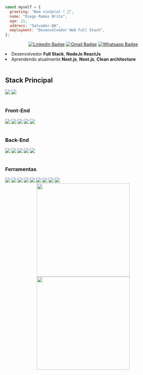 ```javascript
const myself = {
  greeting: "Bem vindo(a) ! 👋",
  name: "Diego Ramos Brito",
  age: 21,
  address: "Salvador-BA",
  employment: "Desenvolvedor Web Full Stack",
};
```

<div align="center">

[![Linkedin Badge](https://img.shields.io/badge/LinkedIn-0077B5?style=for-the-badge&logo=linkedin&logoColor=white)](https://www.linkedin.com/in/diego-rbrito/)
[![Gmail Badge](https://img.shields.io/badge/Gmail-D14836?style=for-the-badge&logo=gmail&logoColor=white)](mailto:diegorbrito9@gmail.com)
[![Whatsapp Badge](https://img.shields.io/badge/WhatsApp-25D366?style=for-the-badge&logo=whatsapp&logoColor=white)](https://api.whatsapp.com/send?phone=5571993804648)

</div>

<li> Desenvolvedor <strong>Full Stack</strong>, <strong>NodeJs</strong> <strong>ReactJs</strong></li>
<li> Aprendendo atualmente <strong> Next.js</strong>, <strong>Nest.js</strong>, <strong>Clean architecture</strong></li>
</br>

<strong><h2>Stack Principal</h2></strong>

<div>
  <img style="display: inline-block;" src="https://img.shields.io/badge/javascript-%23323330.svg?style=for-the-badge&logo=javascript&logoColor=%23F7DF1E">
  <img style="display: inline-block;" src="https://img.shields.io/badge/typescript-%23007ACC.svg?style=for-the-badge&logo=typescript&logoColor=white">
  
  
</div>

#

<strong><h3>Front-End</h3></strong>

<div>
  <img style="display: inline-block;" src="https://img.shields.io/badge/React-20232A?style=for-the-badge&logo=react&logoColor=61DAFB">
  <img style="display: inline-block;" src="https://img.shields.io/badge/Next-black?style=for-the-badge&logo=next.js&logoColor=white">
  <img style="display: inline-block;" src="https://img.shields.io/badge/vite-%23646CFF.svg?style=for-the-badge&logo=vite&logoColor=white">
  <img style="display: inline-block;" src="https://img.shields.io/badge/styled--components-DB7093?style=for-the-badge&logo=styled-components&logoColor=white">
  <img style="display: inline-block;" src="https://img.shields.io/badge/SASS-hotpink.svg?style=for-the-badge&logo=SASS&logoColor=white">
</div>

#

<strong><h3>Back-End</h3></strong>

<div>
  <img style="display: inline-block;" src="https://img.shields.io/badge/Node.js-339933?style=for-the-badge&logo=nodedotjs&logoColor=white">
  <img style="display: inline-block;" src="https://img.shields.io/badge/nestjs-E0234E?style=for-the-badge&logo=nestjs&logoColor=white">
  <img style="display: inline-block;" src="https://img.shields.io/badge/Prisma-3982CE?style=for-the-badge&logo=Prisma&logoColor=white">
  <img style="display: inline-block;" src="https://img.shields.io/badge/express.js-%23404d59.svg?style=for-the-badge&logo=express&logoColor=%2361DAFB">
  <img style="display: inline-block;" src="https://img.shields.io/badge/JWT-black?style=for-the-badge&logo=JSON%20web%20tokens">
</div>

#

<strong><h3>Ferramentas</h3></strong>

<div>
  <img style="display: inline-block;" src="https://img.shields.io/badge/MySql-%2300f.svg?style=for-the-badge&logo=mysql&logoColor=white">
  <img style="display: inline-block;" src="https://img.shields.io/badge/MongoDB-%234ea94b.svg?style=for-the-badge&logo=mongodb&logoColor=white">
  <img style="display: inline-block;" src="https://img.shields.io/badge/firebase-%23039BE5.svg?style=for-the-badge&logo=firebase">
  <img style="display: inline-block;" src="https://img.shields.io/badge/redis-%23DD0031.svg?style=for-the-badge&logo=redis&logoColor=white">
  <img style="display: inline-block;" src="https://img.shields.io/badge/heroku-%23430098.svg?style=for-the-badge&logo=heroku&logoColor=white">
  <img style="display: inline-block;" src="https://img.shields.io/badge/git-%23F05033.svg?style=for-the-badge&logo=git&logoColor=white">
  <img style="display: inline-block;" src="https://img.shields.io/badge/docker-%230db7ed.svg?style=for-the-badge&logo=docker&logoColor=white">
  <img style="display: inline-block;" src="https://img.shields.io/badge/figma-%23F24E1E.svg?style=for-the-badge&logo=figma&logoColor=white">
  <img style="display: inline-block;" src="https://img.shields.io/badge/Ubuntu-E95420?style=for-the-badge&logo=ubuntu&logoColor=white">
</div>

<div align="center">
  <img width="300rem" height="300rem" src="https://github-readme-stats.vercel.app/api/top-langs/?username=Drb-Diego&layout=compact&theme=merko&langs_count=10" style="display: inline-block;"/>
  <img width="300rem" height="300rem" src="https://github-readme-stats.vercel.app/api?username=Drb-Diego&show_icons=true&theme=merko" style="display: inline-block;"/>
</div>

